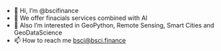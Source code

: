 - 👋 Hi, I’m @bscifinance
- 👀 We offer finacials services combined with AI
- 🌱 Also I’m interested in GeoPython, Remote Sensing, Smart Cities and GeoDataScience
- 📫 How to reach me bsci@bsci.finance


